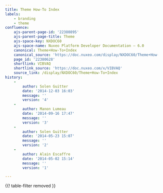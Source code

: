 ```yaml
---
title: Theme How-To Index
labels:
    - branding
    - theme
confluence:
    ajs-parent-page-id: '22380895'
    ajs-parent-page-title: Theme
    ajs-space-key: NXDOC60
    ajs-space-name: Nuxeo Platform Developer Documentation — 6.0
    canonical: Theme+How-To+Index
    canonical_source: 'https://doc.nuxeo.com/display/NXDOC60/Theme+How-To+Index'
    page_id: '22380628'
    shortlink: VIBVAQ
    shortlink_source: 'https://doc.nuxeo.com/x/VIBVAQ'
    source_link: /display/NXDOC60/Theme+How-To+Index
history:
    - 
        author: Solen Guitter
        date: '2014-12-03 16:03'
        message: ''
        version: '4'
    - 
        author: Manon Lumeau
        date: '2014-09-16 17:47'
        message: ''
        version: '3'
    - 
        author: Solen Guitter
        date: '2014-05-23 15:07'
        message: ''
        version: '2'
    - 
        author: Alain Escaffre
        date: '2014-05-02 15:14'
        message: ''
        version: '1'

---
```

{{! table-filter removed }}